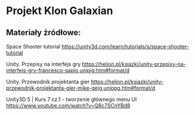 # Projekt Klon Galaxian

## Materiały źródłowe:

Space Shooter tutorial  https://unity3d.com/learn/tutorials/s/space-shooter-tutorial

Unity. Przepisy na interfejs gry  https://helion.pl/ksiazki/unity-przepisy-na-interfejs-gry-francesco-sapio,unipig.htm#format/d

Unity. Przewodnik projektanta gier  https://helion.pl/ksiazki/unity-przewodnik-projektanta-gier-mike-geig,unippg.htm#format/d

Unity3D 5 | Kurs 7 cz.1 - tworzenie głównego menu UI  https://www.youtube.com/watch?v=Q8c7SCnYBd8


